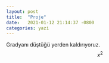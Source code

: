 ```yaml
---
layout: post
title:  "Proje"
date:   2021-01-12 21:14:37 -0800
categories: yazi
---
```


Gradyanı düştüğü yerden kaldırıyoruz.
$$x^2$$
